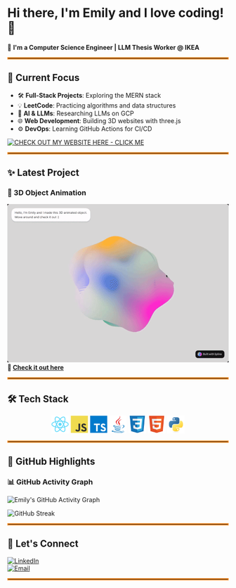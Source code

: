 # Hi there, I'm Emily and I love coding! 👋  
🚀 **I'm a Computer Science Engineer | LLM Thesis Worker @ IKEA**  

<hr style="border: 2px solid #f28c28;" />

## 🌟 Current Focus
- 🛠 **Full-Stack Projects**: Exploring the MERN stack  
- 💡 **LeetCode**: Practicing algorithms and data structures  
- 🤖 **AI & LLMs**: Researching LLMs on GCP  
- 🌐 **Web Development**: Building 3D websites with three.js  
- ⚙️ **DevOps**: Learning GitHub Actions for CI/CD  

[![CHECK OUT MY WEBSITE HERE - CLICK ME](https://img.shields.io/badge/-CHECK%20OUT%20MY%20WEBSITE%20HERE%20--%20CLICK%20ME-FF5722?style=flat&logo=netlify&logoColor=white)](https://hahaem1ly.netlify.app/)

<hr style="border: 2px solid #f28c28;" />

## ✨ Latest Project  
### 🎨 3D Object Animation  

![Website Preview](./preview.gif)  
**🔗 [Check it out here](https://hahaem1ly.github.io/3d-object-animation/)**  

<hr style="border: 2px solid #f28c28;" />

## 🛠 Tech Stack  
<div align="center">
  <img src="https://raw.githubusercontent.com/devicons/devicon/master/icons/react/react-original.svg" alt="React" width="40" height="40"/>
  <img src="https://raw.githubusercontent.com/devicons/devicon/master/icons/javascript/javascript-original.svg" alt="JavaScript" width="40" height="40"/>
  <img src="https://raw.githubusercontent.com/devicons/devicon/master/icons/typescript/typescript-original.svg" alt="TypeScript" width="40" height="40"/>
  <img src="https://raw.githubusercontent.com/devicons/devicon/master/icons/java/java-original.svg" alt="Java" width="40" height="40"/>
  <img src="https://raw.githubusercontent.com/devicons/devicon/master/icons/css3/css3-original.svg" alt="CSS3" width="40" height="40"/>
  <img src="https://raw.githubusercontent.com/devicons/devicon/master/icons/html5/html5-original.svg" alt="HTML5" width="40" height="40"/>
  <img src="https://raw.githubusercontent.com/devicons/devicon/master/icons/python/python-original.svg" alt="Python" width="40" height="40"/>
</div>

<hr style="border: 2px solid #f28c28;" />

## 🚀 GitHub Highlights
### 📊 **GitHub Activity Graph**
![Emily's GitHub Activity Graph](https://github-readme-activity-graph.vercel.app/graph?username=hahaem1ly&theme=radical)

![GitHub Streak](https://github-readme-streak-stats.herokuapp.com?user=hahaem1ly&theme=radical)

<hr style="border: 2px solid #f28c28;" />

## 🎯 Let's Connect  

[![LinkedIn](https://img.shields.io/badge/-LinkedIn-0077B5?style=flat&logo=linkedin&logoColor=white)](https://www.linkedin.com/in/emily-ha-885605210/)  
[![Email](https://img.shields.io/badge/-Email-D14836?style=flat&logo=gmail&logoColor=white)](mailto:em1lyha2002@gmail.com)  

<hr style="border: 2px solid #f28c28;" />
